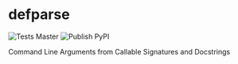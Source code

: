 # defparse

![Tests Master](https://github.com/ndoll1998/defparse/workflows/Tests/badge.svg)
![Publish PyPI](https://github.com/ndoll1998/defparse/workflows/PyPI/badge.svg)

Command Line Arguments from Callable Signatures and Docstrings
